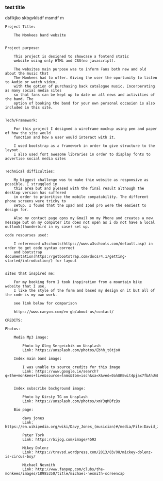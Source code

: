 ### test title

dsflkjko skbgvklsdf msmdf m

    Project Title:
    
        The Monkees band website
    
    
    Project purpose:
    
        This project is designed to showcase a fontend static
        website using only HTML and CSS(no javascript).
        
        The websites main purpose was to inform Fans both new and old about the music that 
        The Monkees had to offer. Giving the user the oportunity to listen to Audio or watch video,
        with the option of purchasing back catalogue music. Incorperating as many social media sites 
        so that fans can be kept up to date on all news and activities of the band. The 
        option of booking the band for your own personal occasion is also included in this site.
    
    
    Tech/Framework:
    
        For this project I designed a wireframe mockup using pen and paper of how the site would
        function and how a user would interact with it.
        
        I used bootstrap as a framework in order to give structure to the layout.
        I also used font awesome libraries in order to display fonts to advertise social media sites
    
    
    Technical difficulties:
    
        My biggest challenge was to make thie website as responsive as possible. I struggled in 
        this area but and pleased with the final result although the desktop version has suffered
        in order to prioritise the mobile compatability. The different phone screens were tricky to
        setup. I found that the Ipad and Ipad pro were the easiest to design for.
        
        Also my contact page opns my Gmail on my Phone and creates a new message but on my computer its does not open as i do not have a local outlook(thunderbird in my case) set up.
    
    code resourses used:
    
        I referenced w3schools(https://www.w3schools.com/default.asp) in order to get code syntax correct
        and bootstrap documentation(https://getbootstrap.com/docs/4.1/getting-started/introduction/) for layout
    
    
    sites that inspired me:
    
        For my booking form I took inspiration from a mountain bike website that I use.
        I like the style of the form and based my design on it but all of the code is my own work.
        
        see link below for comparison 
        
        https://www.canyon.com/en-gb/about-us/contact/
    
    CREDITS:
    
    Photos:
    
        Media Mp3 image:
        
            Photo by Oleg Sergeichik on Unsplash
            Link: https://unsplash.com/photos/Ebhh_t6tjo0
        
        Index main band image:
         
            I was unable to source credits for this image
            Link: https://www.google.ie/search?q=the+monkees+live&source=lnms&tbm=isch&sa=X&ved=0ahUKEwit4pjax7fbAhUmLMAKHQevCQUQ_AUICigB&biw=1920&bih=947#imgrc=Q_omuA1SYcYI1M:
        
        
        Index subscribe background image:
        
            Photo by Kirsty TG on Unsplash
            Link: https://unsplash.com/photos/xmY3qMBfzBs
        
        Bio page:
        
            davy jones
            Link: https://en.wikipedia.org/wiki/Davy_Jones_(musician)#/media/File:David_Jones_1965.JPG
            
            Peter Tork
            Link: https://bijog.com/image/4592
            
            Mikey Dolenz
            Link: https://travsd.wordpress.com/2013/03/08/mickey-dolenz-is-circus-boy/
            
            Michael Nesmith
            Link: http://www.fanpop.com/clubs/the-monkees/images/18985350/title/michael-nesmith-screencap
    
    
    
    
    
    
    
    
    
       
    
    
    
   
    
    
    
    
    
    
    
    
